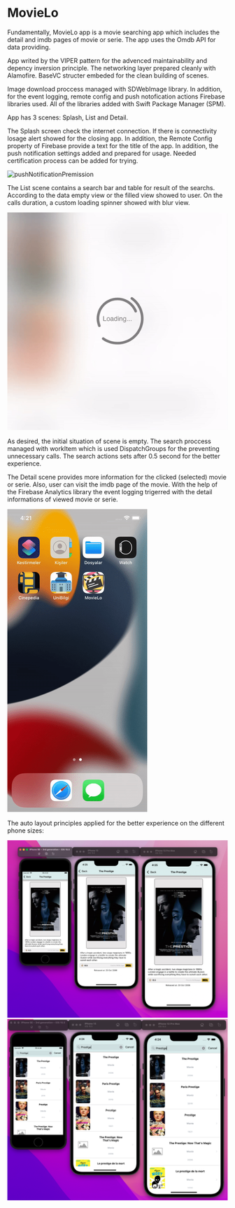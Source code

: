 # MovieLo

Fundamentally, MovieLo app is a movie searching app which includes the detail and imdb pages of movie or serie. The app uses the Omdb API for data providing.

App writed by the VIPER pattern for the advenced maintainability and depency inversion principle. The networking layer prepared cleanly with Alamofire. BaseVC structer embeded for the clean building of scenes.

Image download proccess managed with SDWebImage library. In addition, for the event logging, remote config and push notofication actions Firebase libraries used. All of the libraries added with Swift Package Manager (SPM).

App has 3 scenes: Splash, List and Detail.

The Splash screen check the internet connection. If there is connectivity losage alert showed for the closing app. In addition, the Remote Config property of Firebase provide a text for the title of the app. In addition, the push notification settings added and prepared for usage. Needed certification process can be added for trying.

![pushNotificationPremission](https://user-images.githubusercontent.com/88930979/188317256-a396308e-aad7-4012-abe0-e6b89817d240.png)

The List scene contains a search bar and table for result of the searchs. According to the data empty view or the filled view showed to user. On the calls duration, a custom loading spinner showed with blur view.

![alt-text](https://github.com/ozanbarisgunaydin/MovieLo/blob/main/Preview/SpinnerView.gif) 

As desired, the initial situation of scene is empty. The search proccess managed with workItem which is used DispatchGroups for the preventing unnecessary calls. The search actions sets after 0.5 second for the better experience.

The Detail scene provides more information for the clicked (selected) movie or serie. Also, user can visit the imdb page of the movie. With the help of the Firebase Analytics library the event logging trigerred with the detail informations of viewed movie or serie. 

![alt-text](https://github.com/ozanbarisgunaydin/MovieLo/blob/main/Preview/PreviewGIF.gif) 

The auto layout principles applied for the better experience on the different phone sizes:

![alt-text](https://github.com/ozanbarisgunaydin/MovieLo/blob/main/Preview/DetailScene.png) 
![alt-text](https://github.com/ozanbarisgunaydin/MovieLo/blob/main/Preview/ListScene.png) 

